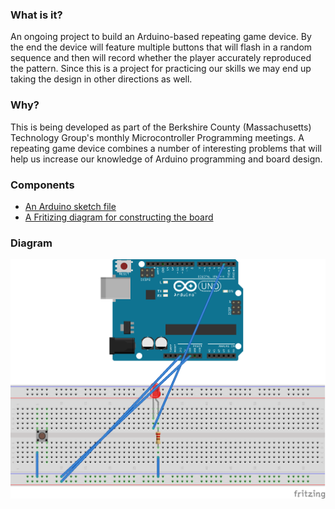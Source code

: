 ### What is it?

An ongoing project to build an Arduino-based repeating game device. By the end
the device will feature multiple buttons that will flash in a random sequence
and then will record whether the player accurately reproduced the pattern.
Since this is a project for practicing our skills we may end up taking the
design in other directions as well.

### Why?

This is being developed as part of the Berkshire County (Massachusetts)
Technology Group's monthly Microcontroller Programming meetings. A repeating
game device combines a number of interesting problems that will help us
increase our knowledge of Arduino programming and board design.

### Components

- [An Arduino sketch file](start.ino)
- [A Fritizing diagram for constructing the board](diagram.fzz)

### Diagram

![](diagram.png)

